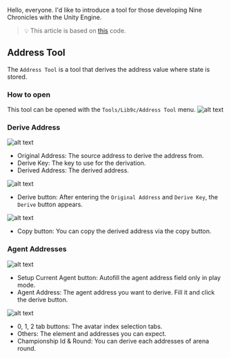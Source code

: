 Hello, everyone. I'd like to introduce a tool for those developing Nine Chronicles with the Unity Engine.

> :bulb: This article is based on [this](https://github.com/planetarium/NineChronicles/blob/bd56b002fc9dcc7868007b3e9835d6d922344c36/nekoyume/Assets/Planetarium/Nekoyume/Editor/AddressToolWindow.cs) code.

## Address Tool

The `Address Tool` is a tool that derives the address value where state is stored.

### How to open

This tool can be opened with the `Tools/Lib9c/Address Tool` menu.
![alt text](/images/en/forum-trunk/unity-address-tool/image.png)

### Derive Address

![alt text](/images/en/forum-trunk/unity-address-tool/image-1.png)

- Original Address: The source address to derive the address from.
- Derive Key: The key to use for the derivation.
- Derived Address: The derived address.

![alt text](/images/en/forum-trunk/unity-address-tool/image-2.png)

- Derive button: After entering the `Original Address` and `Derive Key`, the `Derive` button appears.

![alt text](/images/en/forum-trunk/unity-address-tool/image-3.png)

- Copy button: You can copy the derived address via the copy button.

### Agent Addresses

![alt text](/images/en/forum-trunk/unity-address-tool/image-4.png)

- Setup Current Agent button: Autofill the agent address field only in play mode.
- Agent Address: The agent address you want to derive. Fill it and click the derive button.

![alt text](/images/en/forum-trunk/unity-address-tool/image-5.png)

- 0, 1, 2 tab buttons: The avatar index selection tabs.
- Others: The element and addresses you can expect.
- Championship Id & Round: You can derive each addresses of arena round.
